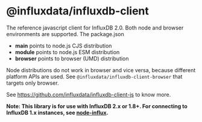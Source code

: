 # @influxdata/influxdb-client

The reference javascript client for InfluxDB 2.0. Both node and browser environments are supported. The package.json

- **main** points to node.js CJS distribution
- **module** points to node.js ESM distribution
- **browser** points to browser (UMD) distribution

Node distributions do not work in browser and vice versa, because different platform APIs are used. See `@influxdata/influxdb-client-browser` that targets only browser.

See https://github.com/influxdata/influxdb-client-js to know more.

**Note: This library is for use with InfluxDB 2.x or 1.8+. For connecting to InfluxDB 1.x instances, see [node-influx](https://github.com/node-influx/node-influx).**
